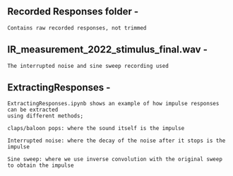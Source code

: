 
## Recorded Responses folder - 
    Contains raw recorded responses, not trimmed

## IR_measurement_2022_stimulus_final.wav - 
    The interrupted noise and sine sweep recording used 

## ExtractingResponses - 
    ExtractingResponses.ipynb shows an example of how impulse responses can be extracted
    using different methods; 

    claps/baloon pops: where the sound itself is the impulse

    Interrupted noise: where the decay of the noise after it stops is the impulse

    Sine sweep: where we use inverse convolution with the original sweep to obtain the impulse
